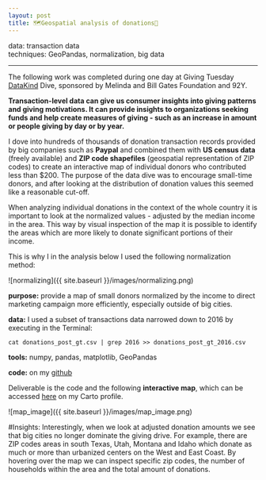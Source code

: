 ```yaml
---
layout: post
title: 🗺️Geospatial analysis of donations💸  
---
```

data: transaction data  
techniques: GeoPandas, normalization, big data   

---

The following work was completed during one day at Giving Tuesday [DataKind](http://www.datakind.org) Dive, sponsored by Melinda and Bill Gates Foundation and 92Y.

**Transaction-level data can give us consumer insights into giving patterns and giving motivations.  It can  provide insights to organizations seeking funds and help create measures of giving - such as an increase in amount or people giving by day or by year.**  

I dove into hundreds of thousands of donation transaction records provided by big companies such as **Paypal** and combined them with **US census data** (freely available) and **ZIP code shapefiles** (geospatial representation of ZIP codes) to create an interactive map of individual donors who contributed less than $200. The purpose of the data dive was to encourage small-time donors, and after looking at the distribution of donation values this seemed like a reasonable cut-off.

When analyzing individual donations in the context of the whole country it is important to look at the normalized values - adjusted by the median income in the area. This way by visual inspection of the map it is possible to identify the areas which are more likely to donate significant portions of their income. 

This is why I in the analysis below I used the following normalization method:

![normalizing]({{ site.baseurl }}/images/normalizing.png)

**purpose:** provide a map of small donors normalized by the income to direct marketing campaign more efficiently, especially outside of big cities.

**data:** I used a subset of transactions data narrowed down to 2016 by executing in the Terminal:

    cat donations_post_gt.csv | grep 2016 >> donations_post_gt_2016.csv

**tools:** numpy, pandas, matplotlib, GeoPandas

**code:** on my [github](https://github.com/zuzannna/-GivingTuesday)


Deliverable is the code and the following **interactive map**, which can be accessed [here](https://zuzanna.carto.com/viz/999bdc1a-01c1-11e7-9bf4-0e3ff518bd15/map) on my Carto profile.  

![map_image]({{ site.baseurl }}/images/map_image.png)

#Insights:
Interestingly, when we look at adjusted donation amounts we see that big cities no longer dominate the giving drive. For example, there are ZIP codes areas in south Texas, Utah, Montana and Idaho which donate as much or more than urbanized centers on the West and East Coast. By hovering over the map we can inspect specific zip codes, the number of households within the area and the total amount of donations.

